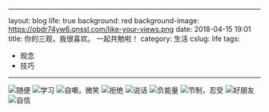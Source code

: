 
---
layout: blog
life: true
background: red
background-image: https://obdr74yw6.qnssl.com/like-your-views.png
date: 2018-04-15 19:01
title: 你的三观，我很喜欢。 一起共勉啦！
category: 生活
cslug: life
tags:
- 观念
- 技巧
---

![随便][1]
![学习][2]
![自嘲，微笑][3]
![拒绝][4]
![说话][5]
![负能量][6]
![节制，忍受][7]
![好朋友][8]
![自信][9]  


  [1]: https://wx1.sinaimg.cn/mw1024/006hHB37ly1fqddkpd65sj30hs29dq58.jpg
  [2]: https://wx3.sinaimg.cn/mw1024/006hHB37ly1fqddkq4h73j30hp1vvdhp.jpg
  [3]: https://wx4.sinaimg.cn/mw1024/006hHB37ly1fqddkqnmn7j30hp1xcq50.jpg
  [4]: https://wx2.sinaimg.cn/mw1024/006hHB37ly1fqddkr7ur5j30hp1xn0ux.jpg
  [5]: https://wx3.sinaimg.cn/mw1024/006hHB37ly1fqddkrvrudj30ho1y0tay.jpg
  [6]: https://wx1.sinaimg.cn/mw1024/006hHB37ly1fqddkseurwj30hp1vujt3.jpg
  [7]: https://wx4.sinaimg.cn/mw1024/006hHB37ly1fqddksyausj30hs1xh40l.jpg
  [8]: https://wx3.sinaimg.cn/mw1024/006hHB37ly1fqddktiuavj30hq2sk0vk.jpg
  [9]: https://wx1.sinaimg.cn/mw1024/006hHB37ly1fqddku8il2j30hr32xgpa.jpg